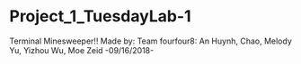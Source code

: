 # Project_1_TuesdayLab-1

Terminal Minesweeper!!
Made by: Team fourfour8: 
  An Huynh, Chao, Melody Yu, Yizhou Wu, Moe Zeid
-09/16/2018-


#
